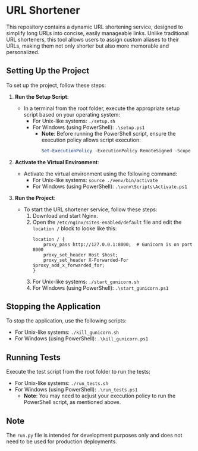 # URL Shortener

This repository contains a dynamic URL shortening service, designed to simplify long URLs into concise, easily manageable links. Unlike traditional URL shorteners, this tool allows users to assign custom aliases to their URLs, making them not only shorter but also more memorable and personalized.

## Setting Up the Project

To set up the project, follow these steps:

1. **Run the Setup Script**:

   - In a terminal from the root folder, execute the appropriate setup script based on your operating system:
     - For Unix-like systems: `./setup.sh`
     - For Windows (using PowerShell): `.\setup.ps1`
       - **Note**: Before running the PowerShell script, ensure the execution policy allows script execution:
         ```powershell
         Set-ExecutionPolicy -ExecutionPolicy RemoteSigned -Scope CurrentUser
         ```

2. **Activate the Virtual Environment**:

   - Activate the virtual environment using the following command:
     - For Unix-like systems: `source ./venv/bin/activate`
     - For Windows (using PowerShell): `.\venv\Scripts\Activate.ps1`

3. **Run the Project**:
   - To start the URL shortener service, follow these steps:
     1. Download and start Nginx.
     2. Open the `/etc/nginx/sites-enabled/default` file and edit the `location /` block to looke like this:
        ```nginx
        location / {
            proxy_pass http://127.0.0.1:8000;  # Gunicorn is on port 8000
            proxy_set_header Host $host;
            proxy_set_header X-Forwarded-For $proxy_add_x_forwarded_for;
        }
        ```
     3. For Unix-like systems: `./start_gunicorn.sh`
     4. For Windows (using PowerShell): `.\start_gunicorn.ps1`

## Stopping the Application

To stop the application, use the following scripts:

- For Unix-like systems: `./kill_gunicorn.sh`
- For Windows (using PowerShell): `.\kill_gunicorn.ps1`

## Running Tests

Execute the test script from the root folder to run the tests:

- For Unix-like systems: `./run_tests.sh`
- For Windows (using PowerShell): `.\run_tests.ps1`
  - **Note**: You may need to adjust your execution policy to run the PowerShell script, as mentioned above.

## Note

The `run.py` file is intended for development purposes only and does not need to be used for production deployments.
